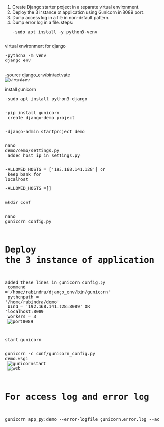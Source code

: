  1. Create Django starter project in a separate virtual environment.
 2. Deploy the 3 instance of application using Gunicorn in 8089 port.
 3. Dump access log in a file in non-default pattern.
 4. Dump error log in a file.
 steps:<br/>
    <pre>-sudo apt install -y python3-venv<br/>
 virtual environment for django<br/>
    <pre>-python3 -m venv django_env</pre><br/>
         -source django_env/bin/activate <br/>
    ![virtualenv](https://user-images.githubusercontent.com/53372486/141655880-63267d54-c25c-4dd8-89b4-95bd3b139385.png) <br/>

 install gunicorn<br/>
    <pre>-sudo apt install python3-django<br/>
    <pre>-pip install gunicorn<br/>
 create django-demo project<br/>
    <pre>-django-admin startproject demo<br/>
    <pre>nano demo/demo/settings.py<br/>
 added host ip in settings.py<br/>
    <pre>-ALLOWED_HOSTS = ['192.168.141.128'] 
    or <br/>
    keep bank for localhost
    <pre>-ALLOWED_HOSTS =[]
    <br/>
    <pre>mkdir conf<br/>
    <pre>nano gunicorn_config.py<br/>
# Deploy the 3 instance of application using Gunicorn in 8089 port.
added these lines in gunicorn_config.py<br/>
    command ='/home/rabindra/django_env/bin/gunicorn'<br/>
    pythonpath = '/home/rabindra/demo'<br/>
    bind = '192.168.141.128:8089' OR 'localhost:8089<br/>
    workers = 3<br/>
   ![port8089](https://user-images.githubusercontent.com/53372486/141655924-7e2255bc-61a6-4662-a70a-93a3dd1bea3c.png)<br/>

start gunicorn<br/>
    <pre>gunicorn -c conf/gunicorn_config.py demo.wsgi<br/>
 ![gunicornstart](https://user-images.githubusercontent.com/53372486/141655901-7184a3fa-7df2-4e04-9e93-48dcad527086.png)<br/>
 ![web](https://user-images.githubusercontent.com/53372486/141655898-f7ee9169-ebb5-4dd8-9d59-fcb4d73ce8cd.png)<br/>

# For access log and error log
<pre>gunicorn app_py:demo --error-logfile gunicorn.error.log --access-logfile gunicorn.log --capture-output<br/>